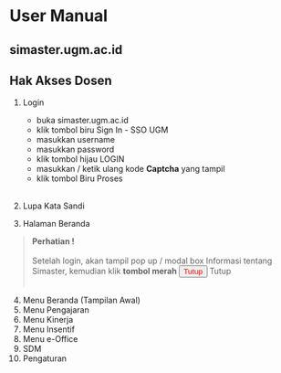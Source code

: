 # User Manual 
## simaster.ugm.ac.id 

## Hak Akses Dosen
1. Login
   - buka simaster.ugm.ac.id
   - klik tombol biru Sign In - SSO UGM
   - masukkan username
   - masukkan password
   - klik tombol hijau LOGIN
   - masukkan / ketik ulang kode **Captcha** yang tampil
   - klik tombol Biru Proses<bR><bR>
   
2. Lupa Kata Sandi
3. Halaman Beranda <br>
>**Perhatian !**<br><br>
Setelah login, akan tampil pop up / modal box Informasi tentang Simaster, kemudian klik **tombol merah** <button name="button" style="color:red">Tutup</button> Tutup<br><bR>
> 
4. Menu Beranda (Tampilan Awal)
5. Menu Pengajaran 
6. Menu Kinerja 
7. Menu Insentif 
8. Menu e-Office 
9. SDM 
10. Pengaturan

